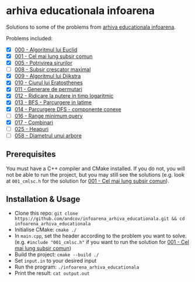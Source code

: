 # arhiva educationala infoarena

Solutions to some of the problems from [arhiva educationala infoarena](https://infoarena.ro/arhiva-educationala).

Problems included:
 -[x] [000 - Algoritmul lui Euclid](https://infoarena.ro/problema/euclid2)
 -[x] [001 - Cel mai lung subsir comun](https://infoarena.ro/problema/cmlsc)
 -[x] [005 - Potrivirea sirurilor](https://infoarena.ro/problema/strmatch)
 -[ ] [008 - Subsir crescator maximal](https://infoarena.ro/problema/scmax)
 -[x] [009 - Algoritmul lui Dijkstra](https://infoarena.ro/problema/dijkstra)
 -[x] [010 - Ciurul lui Eratosthenes](https://infoarena.ro/problema/ciur)
 -[x] [011 - Generare de permutari](https://infoarena.ro/problema/permutari)
 -[x] [012 - Ridicare la putere in timp logaritmic](https://infoarena.ro/problema/lgput)
 -[x] [013 - BFS - Parcurgere in latime](https://infoarena.ro/problema/bfs)
 -[x] [014 - Parcurgere DFS - componente conexe](https://infoarena.ro/problema/dfs)
 -[ ] [016 - Range minimum query](https://infoarena.ro/problema/rmq)
 -[x] [017 - Combinari](https://infoarena.ro/problema/combinari)
 -[ ] [025 - Heapuri](https://infoarena.ro/problema/heapuri)
 -[ ] [058 - Diametrul unui arbore](https://infoarena.ro/problema/darb)

## Prerequisites
You must have a C++ compiler and CMake installed. If you do not, you will not be able to run the project, but you may still see the solutions (e.g. look at `001_cmlsc.h` for the solution for [001 - Cel mai lung subsir comun](https://infoarena.ro/problema/cmlsc)). 

## Installation & Usage
 * Clone this repo: `git clone https://github.com/andcov/infoarena_arhiva_educationala.git && cd infoarena_arhiva_educationala`
 * Initialise CMake: `cmake ./`
 * In `main.cpp`, set the header according to the problem you want to solve. (e.g. `#include "001_cmlsc.h"` if you want to run the solution for [001 - Cel mai lung subsir comun](https://infoarena.ro/problema/cmlsc))
 * Build the project: `cmake --build ./`
 * Set `input.in` to your desired input
 * Run the program: `./infoarena_arhiva_educationala`
 * Print the result: `cat output.out`
